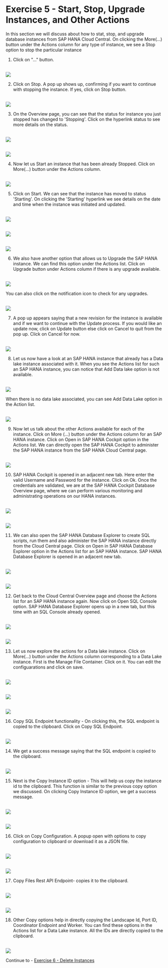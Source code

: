 # Exercise 5 - Start, Stop, Upgrade Instances, and Other Actions

In this section we will discuss about how to stat, stop, and upgrade database instances from SAP HANA Cloud Central. On clicking the More(...) button under the Actions column for any type of instance, we see a Stop option to stop the particular instance


1. Click on "..." button.

<br>![](./images/1.png)

2. Click on Stop. A pop up shows up, confirming if you want to continue with stopping the instance. If yes, click on Stop button.

<br>![](./images/2.png)

3. On the Overview page, you can see that the status for instance you just stopped has changed to 'Stopping'. Click on the hyperlink status to see more details on the status.

<br>![](./images/3.png)

<br>![](./images/4.png)

4. Now let us Start an instance that has been already Stopped. Click on More(...) button under the Actions column.

<br>![](./images/5.png)

5. Click on Start. We can see that the instance has moved to status 'Starting'. On clicking the 'Starting' hyperlink we see details on the date and time when the instance was initiated and updated.

<br>![](./images/9.png)

<br>![](./images/10.png)

<br>![](./images/11.png)

6. We also have another option that allows us to Upgrade the SAP HANA instance. We can find this option under the Actions list. Click on Upgrade button under Actions column if there is any upgrade available.

<br>![](./images/28.png)

You can also click on the notification icon to check for any upgrades.

<br>![](./images/30.png)

7. A pop up appears saying that a new revision for the instance is available and if we want to continue with the Update process. If you would like an update now, click on Update button else click on Cancel to quit from the pop up. Click on Cancel for now.

<br>![](./images/31.png)

8. Let us now have a look at an SAP HANA instance that already has a Data lake instance associated with it. When you see the Actions list for such an SAP HANA instance, you can notice that Add Data lake option is not available. 

<br>![](./images/29.png)

When there is no data lake associated, you can see Add Data Lake option in the Action list.

<br>![](./images/8.png)

9. Now let us talk about the other Actions available for each of the instance. Click on More (...) button under the Actions column for an SAP HANA instance. Click on Open in SAP HANA Cockpit option in the Actions list. We can directly open the SAP HANA Cockpit to administer the SAP HANA instance from the SAP HANA Cloud Central page.

<br>![](./images/32.png)

10. SAP HANA Cockpit is opened in an adjacent new tab. Here enter the valid Username and Password for the instance. Click on Ok. Once the credentials are validated, we are at the SAP HANA Cockpit Database Overview page, where we can perform various monitoring and administrating operations on our HANA instances.

<br>![](./images/13_a.png)

<br>![](./images/13_b.png)

11. We can also open the SAP HANA Database Explorer to create SQL scripts, run them and also administer the SAP HANA instance directly from the Cloud Central page. Click on Open in SAP HANA Database Explorer option in the Actions list for an SAP HANA instance. SAP HANA Database Explorer is opened in an adjacent new tab. 

<br>![](./images/33.png)

<br>![](./images/14_b.png)

12. Get back to the Cloud Central Overview page and choose the Actions list for an SAP HANA instance again. Now click on Open SQL Console option. SAP HANA Database Explorer opens up in a new tab, but this time with an SQL Console already opened.

<br>![](./images/34.png)

<br>![](./images/15_b.png)

13. Let us now explore the actions for a Data lake instance. Click on More(...) button under the Actions column corresponding to a Data Lake instance. First is the Manage File Container. Click on it. You can edit the configuarations and click on save.

<br>![](./images/16.png)

<br>![](./images/17.png)

<br>![](./images/18.png)

16. Copy SQL Endpoint functionality - On clicking this, the SQL endpoint is copied to the clipboard. Click on Copy SQL Endpoint.

<br>![](./images/19.png)

14. We get a success message saying that the SQL endpoint is copied to the clipboard.

<br>![](./images/20.png)

15. Next is the Copy Instance ID option - This will help us copy the instance id to the clipboard. This function is similar to the previous copy option we discussed. On clicking Copy Instance ID option, we get a success message.

<br>![](./images/21.png)

<br>![](./images/22.png)

16. Click on Copy Configuration. A popup open with options to copy configuration to clipboard or download it as a JSON file.

<br>![](./images/23.png)

<br>![](./images/24.png)

17. Copy Files Rest API Endpoint- copies it to the clipboard.

<br>![](./images/25.png)

<br>![](./images/26.png)

18. Other Copy options help in directly copying the Landscape Id, Port ID, Coordinator Endpoint and Worker. You can find these options in the Actions list for a Data Lake instance. All the IDs are directly copied to the clipboard.

<br>![](./images/27.png)


Continue to - [Exercise 6 - Delete Instances ](../ex_6/README.md)
